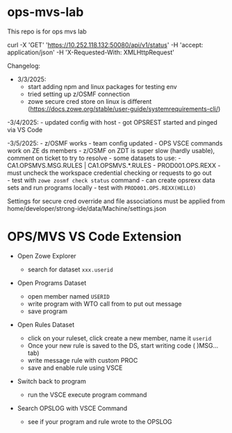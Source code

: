 # ops-mvs-lab
This repo is for ops mvs lab

curl -X 'GET' 'https://10.252.118.132:50080/api/v1/status' -H 'accept: application/json' -H 'X-Requested-With: XMLHttpRequest'


Changelog:
  - 3/3/2025:
    - start adding npm and linux packages for testing env
    - tried setting up z/OSMF connection 
    - zowe secure cred store on linux is different (https://docs.zowe.org/stable/user-guide/systemrequirements-cli/)

  -3/4/2025:
    - updated config with host
    - got OPSREST started and pinged via VS Code
  
  -3/5/2025:
    - z/OSMF works
    - team config updated
    - OPS VSCE commands work on ZE ds members
    - z/OSMF on ZDT is super slow (hardly usable), comment on ticket to try to resolve
    - some datasets to use:
      - CA1.OPSMVS.MSG.RULES | CA1.OPSMVS.*.RULES
      - PROD001.OPS.REXX
    - must uncheck the workspace credential checking or requests to go out  
       - test with `zowe zosmf check status` command
    - can create opsrexx data sets and run programs locally
      - test with `PROD001.OPS.REXX(HELLO)`
    

Settings for secure cred override and file associations must be applied from home/developer/strong-ide/data/Machine/settings.json

# OPS/MVS VS Code Extension
- Open Zowe Explorer
  - search for dataset `xxx.userid`
- Open Programs Dataset
  - open member named `USERID`
  - write program with WTO call from to put out message
  - save program

- Open Rules Dataset
  - click on your ruleset, click create a new member, name it `userid`
  - Once your new rule is saved to the DS, start writing code ( )MSG... tab)
  - write message rule with custom PROC
  - save and enable rule using VSCE

- Switch back to program
  - run the VSCE execute program command

- Search OPSLOG with VSCE Command
  - see if your program and rule wrote to the OPSLOG